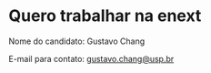 ﻿# Quero trabalhar na enext

Nome do candidato: Gustavo Chang

E-mail para contato: gustavo.chang@usp.br